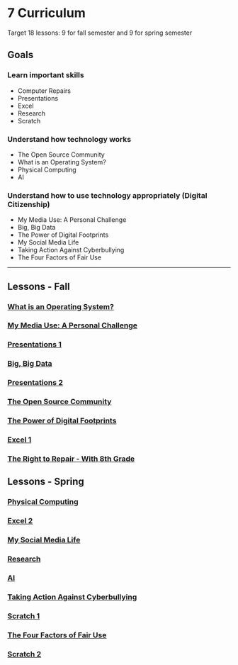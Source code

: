 # 7 Curriculum

Target 18 lessons: 9 for fall semester and 9 for spring semester

## Goals

### Learn important skills

* Computer Repairs
* Presentations
* Excel
* Research
* Scratch

### Understand how technology works

* The Open Source Community
* What is an Operating System?
* Physical Computing
* AI

### Understand how to use technology appropriately (Digital Citizenship)

* My Media Use: A Personal Challenge
* Big, Big Data
* The Power of Digital Footprints
* My Social Media Life
* Taking Action Against Cyberbullying
* The Four Factors of Fair Use

---

## Lessons - Fall

### [What is an Operating System?]()

### [My Media Use: A Personal Challenge]()

### [Presentations 1]()

### [Big, Big Data]()

### [Presentations 2]()

### [The Open Source Community]()

### [The Power of Digital Footprints]()

### [Excel 1]()

### [The Right to Repair - With 8th Grade]()


## Lessons - Spring

### [Physical Computing]()

### [Excel 2]()

### [My Social Media Life]()

### [Research]()

### [AI]()

### [Taking Action Against Cyberbullying]()

### [Scratch 1]()

### [The Four Factors of Fair Use]()

### [Scratch 2]()

